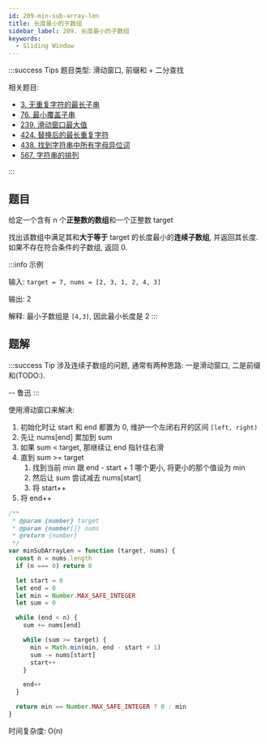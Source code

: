 ```yaml
---
id: 209-min-sub-array-len
title: 长度最小的子数组
sidebar_label: 209. 长度最小的子数组
keywords:
  - Sliding Window
---
```


:::success Tips
题目类型: 滑动窗口, 前缀和 + 二分查找

相关题目:

- [3. 无重复字符的最长子串](/leetcode/medium/3-length-of-longest-substring)
- [76. 最小覆盖子串](/leetcode/hard/76-min-window)
- [239. 滑动窗口最大值](/leetcode/hard/239-max-sliding-window)
- [424. 替换后的最长重复字符](/leetcode/medium/424-character-replacement)
- [438. 找到字符串中所有字母异位词](/leetcode/medium/438-find-anagrams)
- [567. 字符串的排列](/leetcode/medium/567-check-inclusion)

:::

## 题目

给定一个含有 n 个**正整数的数组**和一个正整数 target

找出该数组中满足其和**大于等于** target 的长度最小的**连续子数组**, 并返回其长度. 如果不存在符合条件的子数组, 返回 0.

:::info 示例

输入: `target = 7, nums = [2, 3, 1, 2, 4, 3]`

输出: 2

解释: 最小子数组是 `[4,3]`, 因此最小长度是 2
:::

## 题解

:::success Tip
涉及连续子数组的问题, 通常有两种思路: 一是滑动窗口, 二是前缀和(TODO:).

-- 鲁迅
:::

使用滑动窗口来解决:

1. 初始化时让 start 和 end 都置为 0, 维护一个左闭右开的区间 `[left, right)`
2. 先让 nums[end] 累加到 sum
3. 如果 sum < target, 那继续让 end 指针往右滑
4. 直到 sum >= target
   1. 找到当前 min 跟 end - start + 1 哪个更小, 将更小的那个值设为 min
   2. 然后让 sum 尝试减去 nums[start]
   3. 将 start++
5. 将 end++

```ts
/**
 * @param {number} target
 * @param {number[]} nums
 * @return {number}
 */
var minSubArrayLen = function (target, nums) {
  const n = nums.length
  if (n === 0) return 0

  let start = 0
  let end = 0
  let min = Number.MAX_SAFE_INTEGER
  let sum = 0

  while (end < n) {
    sum += nums[end]

    while (sum >= target) {
      min = Math.min(min, end - start + 1)
      sum -= nums[start]
      start++
    }

    end++
  }

  return min == Number.MAX_SAFE_INTEGER ? 0 : min
}
```

时间复杂度: O(n)
